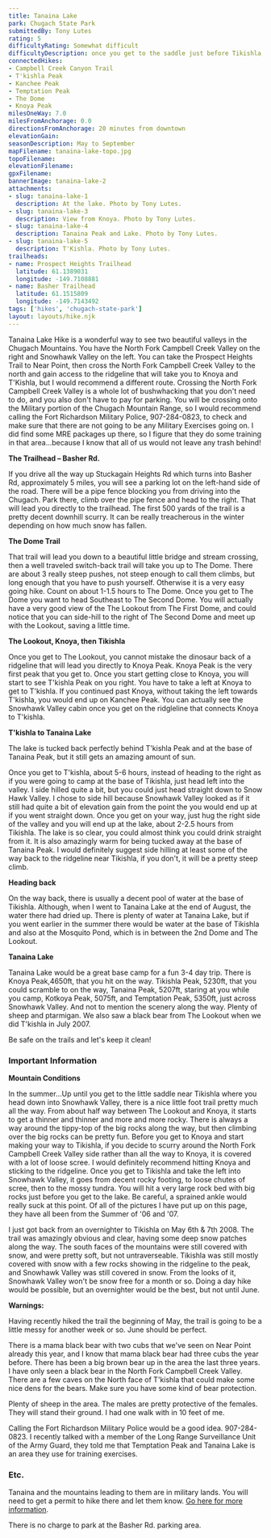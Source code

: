 ```yaml
---
title: Tanaina Lake
park: Chugach State Park
submittedBy: Tony Lutes
rating: 5
difficultyRating: Somewhat difficult
difficultyDescription: once you get to the saddle just before Tikishla, you have to traverse down 1000ft to Snowhawk Valley. It is not very technical and side hilling on the way down definitely helps. Coming back, that 1000
connectedHikes:
- Campbell Creek Canyon Trail
- T'kishla Peak
- Kanchee Peak
- Temptation Peak
- The Dome
- Knoya Peak
milesOneWay: 7.0
milesFromAnchorage: 0.0
directionsFromAnchorage: 20 minutes from downtown
elevationGain: 
seasonDescription: May to September
mapFilename: tanaina-lake-topo.jpg
topoFilename: 
elevationFilename: 
gpxFilename: 
bannerImage: tanaina-lake-2
attachments:
- slug: tanaina-lake-1
  description: At the lake. Photo by Tony Lutes.
- slug: tanaina-lake-3
  description: View from Knoya. Photo by Tony Lutes.
- slug: tanaina-lake-4
  description: Tanaina Peak and Lake. Photo by Tony Lutes.
- slug: tanaina-lake-5
  description: T'Kishla. Photo by Tony Lutes.
trailheads:
- name: Prospect Heights Trailhead
  latitude: 61.1389031
  longitude: -149.7108881
- name: Basher Trailhead
  latitude: 61.1515809
  longitude: -149.7143492
tags: ['hikes', 'chugach-state-park']
layout: layouts/hike.njk
---
```

Tanaina Lake Hike is a wonderful way to see two beautiful valleys in the Chugach Mountains. You have the North Fork Campbell Creek Valley on the right and Snowhawk Valley on the left. You can take the Prospect Heights Trail to Near Point, then cross the North Fork Campbell Creek Valley to the north and gain access to the ridgeline that will take you to Knoya and T'Kishla, but I would recommend a different route. Crossing the North Fork Campbell Creek Valley is a whole lot of bushwhacking that you don't need to do, and you also don't have to pay for parking. You will be crossing onto the Military portion of the Chugach Mountain Range, so I would recommend calling the Fort Richardson Military Police, 907-284-0823, to check and make sure that there are not going to be any Military Exercises going on. I did find some MRE packages up there, so I figure that they do some training in that area...because I know that all of us would not leave any trash behind!

**The Trailhead – Basher Rd.**

If you drive all the way up Stuckagain Heights Rd which turns into Basher Rd, approximately 5 miles, you will see a parking lot on the left-hand side of the road. There will be a pipe fence blocking you from driving into the Chugach. Park there, climb over the pipe fence and head to the right. That will lead you directly to the trailhead. The first 500 yards of the trail is a pretty decent downhill scurry. It can be really treacherous in the winter depending on how much snow has fallen.

**The Dome Trail**

That trail will lead you down to a beautiful little bridge and stream crossing, then a well traveled switch-back trail will take you up to The Dome. There are about 3 really steep pushes, not steep enough to call them climbs, but long enough that you have to push yourself. Otherwise it is a very easy going hike. Count on about 1-1.5 hours to The Dome. Once you get to The Dome you want to head Southeast to The Second Dome. You will actually have a very good view of the The Lookout from The First Dome, and could notice that you can side-hill to the right of The Second Dome and meet up with the Lookout, saving a little time.

**The Lookout, Knoya, then Tikishla**

Once you get to The Lookout, you cannot mistake the dinosaur back of a ridgeline that will lead you directly to Knoya Peak. Knoya Peak is the very first peak that you get to. Once you start getting close to Knoya, you will start to see T'kishla Peak on you right. You have to take a left at Knoya to get to T'kishla. If you continued past Knoya, without taking the left towards T'kishla, you would end up on Kanchee Peak. You can actually see the Snowhawk Valley cabin once you get on the ridgleline that connects Knoya to T'kishla.

**T'kishla to Tanaina Lake**

The lake is tucked back perfectly behind T'kishla Peak and at the base of Tanaina Peak, but it still gets an amazing amount of sun.

Once you get to T'kishla, about 5-6 hours, instead of heading to the right as if you were going to camp at the base of Tikishla, just head left into the valley. I side hilled quite a bit, but you could just head straight down to Snow Hawk Valley. I chose to side hill because Snowhawk Valley looked as if it still had quite a bit of elevation gain from the point the you would end up at if you went straight down. Once you get on your way, just hug the right side of the valley and you will end up at the lake, about 2-2.5 hours from Tikishla. The lake is so clear, you could almost think you could drink straight from it. It is also amazingly warm for being tucked away at the base of Tanaina Peak. I would definitely suggest side hilling at least some of the way back to the ridgeline near Tikishla, if you don't, it will be a pretty steep climb.

**Heading back**

On the way back, there is usually a decent pool of water at the base of Tikishla. Although, when I went to Tanaina Lake at the end of August, the water there had dried up. There is plenty of water at Tanaina Lake, but if you went earlier in the summer there would be water at the base of Tikishla and also at the Mosquito Pond, which is in between the 2nd Dome and The Lookout.

**Tanaina Lake**

Tanaina Lake would be a great base camp for a fun 3-4 day trip. There is Knoya Peak,4650ft, that you hit on the way. Tikishla Peak, 5230ft, that you could scramble to on the way, Tanaina Peak, 5207ft, staring at you while you camp, Kotkoya Peak, 5075ft, and Temptation Peak, 5350ft, just across Snowhawk Valley. And not to mention the scenery along the way. Plenty of sheep and ptarmigan. We also saw a black bear from The Lookout when we did T'kishla in July 2007.

Be safe on the trails and let's keep it clean!

### Important Information

**Mountain Conditions**

In the summer...Up until you get to the little saddle near Tikishla where you head down into Snowhawk Valley, there is a nice little foot trail pretty much all the way. From about half way between The Lookout and Knoya, it starts to get a thinner and thinner and more and more rocky. There is always a way around the tippy-top of the big rocks along the way, but then climbing over the big rocks can be pretty fun. Before you get to Knoya and start making your way to Tikishla, if you decide to scurry around the North Fork Campbell Creek Valley side rather than all the way to Knoya, it is covered with a lot of loose scree. I would definitely recommend hitting Knoya and sticking to the ridgeline. Once you get to Tikishla and take the left into Snowhawk Valley, it goes from decent rocky footing, to loose chutes of scree, then to the mossy tundra. You will hit a very large rock bed with big rocks just before you get to the lake. Be careful, a sprained ankle would really suck at this point. Of all of the pictures I have put up on this page, they have all been from the Summer of '06 and '07.

I just got back from an overnighter to Tikishla on May 6th & 7th 2008. The trail was amazingly obvious and clear, having some deep snow patches along the way. The south faces of the mountains were still covered with snow, and were pretty soft, but not untraverseable. Tikishla was still mostly covered with snow with a few rocks showing in the ridgeline to the peak, and Snowhawk Valley was still covered in snow. From the looks of it, Snowhawk Valley won't be snow free for a month or so. Doing a day hike would be possible, but an overnighter would be the best, but not until June.

**Warnings:**

Having recently hiked the trail the beginning of May, the trail is going to be a little messy for another week or so. June should be perfect.

There is a mama black bear with two cubs that we've seen on Near Point already this year, and I know that mama black bear had three cubs the year before. There has been a big brown bear up in the area the last three years. I have only seen a black bear in the North Fork Campbell Creek Valley. There are a few caves on the North face of T'kishla that could make some nice dens for the bears. Make sure you have some kind of bear protection.

Plenty of sheep in the area. The males are pretty protective of the females. They will stand their ground. I had one walk with in 10 feet of me.

Calling the Fort Richardson Military Police would be a good idea. 907-284-0823. I recently talked with a member of the Long Range Surveillance Unit of the Army Guard, they told me that Temptation Peak and Tanaina Lake is an area they use for training exercises.

### Etc.

Tanaina and the mountains leading to them are in military lands. You will need to get a permit to hike there and let them know. [Go here for more information](http://alaskahikesearch.com/education/#military-land).

There is no charge to park at the Basher Rd. parking area.
